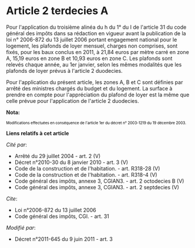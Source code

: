 # Article 2 terdecies A

Pour l'application du troisième alinéa du h du 1° du I de l'article 31 du code général des impôts dans sa rédaction en
vigueur avant la publication de la loi n° 2006-872 du 13 juillet 2006 portant engagement national pour le logement, les
plafonds de loyer mensuel, charges non comprises, sont fixés, pour les baux conclus en 2011, à 21,84 euros par mètre carré en
zone A, 15,19 euros en zone B et 10,93 euros en zone C. Les plafonds sont relevés chaque année, au 1er janvier, selon les
mêmes modalités que les plafonds de loyer prévus à l'article 2 duodecies. 

Pour l'application du présent article, les zones A, B et C sont définies par arrêté des ministres chargés du budget et du
logement. La surface à prendre en compte pour l'appréciation du plafond de loyer est la même que celle prévue pour
l'application de l'article 2 duodecies.

**Nota:**

<font color="#000000" size="1">Modifications effectuées en conséquence de l'article 1er du décret n° 2003-1219 du 19 décembre
2003.</font>

**Liens relatifs à cet article**

_Cité par_:

  - Arrêté du 29 juillet 2004 - art. 2 (V)
  - Décret n°2010-30 du 8 janvier 2010 - art. 3 (V)
  - Code de la construction et de l'habitation. - art. R318-28 (V)
  - Code de la construction et de l'habitation. - art. R318-4 (V)
  - Code général des impôts, annexe 3, CGIAN3. - art. 2 octodecies B (V)
  - Code général des impôts, annexe 3, CGIAN3. - art. 2 septdecies (V)

_Cite_:

  - Loi n°2006-872 du 13 juillet 2006
  - Code général des impôts, CGI. - art. 31

_Modifié par_:

  - Décret n°2011-645 du 9 juin 2011 - art. 3

